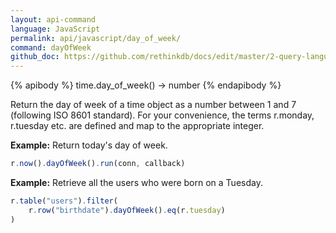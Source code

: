 ```yaml
---
layout: api-command 
language: JavaScript
permalink: api/javascript/day_of_week/
command: dayOfWeek
github_doc: https://github.com/rethinkdb/docs/edit/master/2-query-language/api/javascript/dates-and-times/dayOfWeek.md
---
```

{% apibody %}
time.day_of_week() → number
{% endapibody %}

Return the day of week of a time object as a number between 1 and 7 (following ISO 8601 standard). For your convenience, the terms r.monday, r.tuesday etc. are defined and map to the appropriate integer.

__Example:__ Return today's day of week.

```js
r.now().dayOfWeek().run(conn, callback)
```

__Example:__ Retrieve all the users who were born on a Tuesday.

```js
r.table("users").filter(
    r.row("birthdate").dayOfWeek().eq(r.tuesday)
)
```

